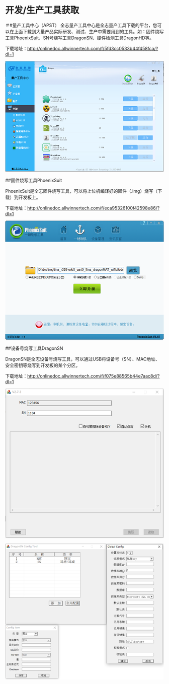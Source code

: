 # 开发/生产工具获取

＃#量产工具中心（APST）
全志量产工具中心是全志量产工具下载的平台，您可以在上面下载到大量产品实际研发、测试、生产中需要用到的工具。如：固件烧写工具PhoenixSuit、SN号烧写工具DragonSN、硬件检测工具DragonHD等。  

下载地址：<http://onlinedoc.allwinnertech.com/f/5fd3cc0533b44f458fca/?dl=1>

![APST截图](../assets/img/APST截图.png)





##固件烧写工具PhoenixSuit

PhoenixSuit是全志固件烧写工具，可以将上位机编译好的固件（.img）烧写（下载）到开发板上。    

下载地址：<http://onlinedoc.allwinnertech.com/f/eca95326100f42598e86/?dl=1>

![PhoenixSuit截图](../assets/img/PhoenixSuit%E6%88%AA%E5%9B%BE.png)



##设备号烧写工具DragonSN

DragonSN是全志设备号烧写工具，可以通过USB将设备号（SN）、MAC地址、安全密钥等烧写到开发板的某个分区。

下载地址：<http://onlinedoc.allwinnertech.com/f/f075e88565b44e7aac8d/?dl=1>   

![DragonSN截图](../assets/img/DragonSN%E6%88%AA%E5%9B%BE.png)

![DragonSN配置截图](../assets/img/DragonSN%E9%85%8D%E7%BD%AE%E6%88%AA%E5%9B%BE.png)